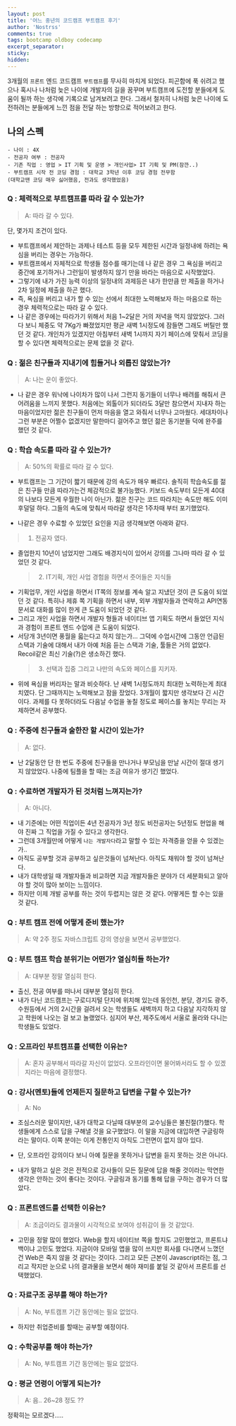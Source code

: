 ```yaml
---
layout: post
title: '어느 중년의 코드캠프 부트캠프 후기'
author: 'Nostrss'
comments: true
tags: bootcamp oldboy codecamp
excerpt_separator:
sticky:
hidden:
---
```


3개월의 `프론트` 엔드 코드캠프 `부트캠프`를 무사히 마치게 되었다.
피곤함에 푹 쉬려고 했으나 혹시나 나처럼 늦은 나이에 개발자의 길을 꿈꾸며 부트캠프에 도전할 분들에게 도움이 될까 하는 생각에 기록으로 남겨보려고 한다. 그래서 철저히 나처럼 늦은 나이에 도전하려는 분들에게 느낀 점을 전달 하는 방향으로 적어보려고 한다.

## 나의 스펙

```
- 나이 : 4X
- 전공자 여부 : 전공자
- 기존 직업 : 영업 > IT 기획 및 운영 > 개인사업> IT 기획 및 PM(잠깐..)
- 부트캠프 시작 전 코딩 경험 : 대학교 3학년 이후 코딩 경험 전무함
(대학교땐 코딩 매우 싫어했음, 전과도 생각했었음)
```

### Q : 체력적으로 부트캠프를 따라 갈 수 있는가?

> A: 따라 갈 수 있다.

단, 몇가지 조건이 있다.

- 부트캠프에서 제안하는 과제나 테스트 등을 모두 제한된 시간과 일정내에 하려는 욕심을 버리는 경우는 가능하다.
- 부트캠프에서 자체적으로 학생들 점수를 매기는데 나 같은 경우 그 욕심을 버리고 중간에 포기하거나 그런일이 발생하지 않기 만을 바라는 마음으로 시작했었다.
- 그렇기에 내가 가진 능력 이상의 일정내의 과제등은 내가 한만큼 만 제출을 하거나 2차 일정에 제출을 하곤 했다.
- 즉, 욕심을 버리고 내가 할 수 있는 선에서 최대한 노력해보자 하는 마음으로 하는 경우 체력적으로는 따라 갈 수 있다.
- 나 같은 경우에는 따라가기 위해서 처음 1~2달은 거의 저녁을 먹지 않았었다. 그러다 보니 체중도 약 7Kg가 빠졌었지만 평균 새벽 1시정도에 잠들면 그래도 버틸만 했던 것 같다. 개인차가 있겠지만 아침부터 새벽 1시까지 자기 페이스에 맞춰서 코딩을 할 수 있다면 체력적으로는 문제 없을 것 같다.

### Q : 젊은 친구들과 지내기에 힘들거나 외롭진 않았는가?

> A: 나는 운이 좋았다.

- 나 같은 경우 워낙에 나이차가 많이 나서 그런지 동기들이 너무나 배려를 해줘서 큰 어려움을 느끼지 못했다. 처음에는 외톨이가 되더라도 3달만 참으면서 지내자 하는 마음이었지만 젊은 친구들이 먼저 마음을 열고 와줘서 너무나 고마웠다. 세대차이나 그런 부분은 어쩔수 없겠지만 말한마디 걸어주고 했던 젊은 동기분들 덕에 완주를 했던 것 같다.

### Q : 학습 속도를 따라 갈 수 있는가?

> A: 50%의 확률로 따라 갈 수 있다.

- 부트캠프는 그 기간이 짧기 때문에 강의 속도가 매우 빠르다. 솔직히 학습속도를 젊은 친구들 만큼 따라가는건 체감적으로 불가능했다. 키보드 속도부터 모든게 40대의 나보다 모든게 우월한 나이 아닌가. 젊은 친구는 코드 따라치는 속도만 해도 이미 후덜덜 하다. 그들의 속도에 맞춰서 따라갈 생각은 1주차때 부터 포기했었다.

- 나같은 경우 수료할 수 있었던 요인을 지금 생각해보면 아래와 같다.

> 1.  전공자 였다.

- 졸업한지 10년이 넘었지만 그래도 배경지식이 있어서 강의를 그나마 따라 갈 수 있었던 것 같다.
  > 2.  IT기획, 개인 사업 경험을 하면서 줏어들은 지식들
- 기획업무, 개인 사업을 하면서 IT쪽의 정보를 계속 알고 지냈던 것이 큰 도움이 되었던 것 같다. 특히나 제휴 쪽 기획을 하면서 내부, 외부 개발자들과 연락하고 API연동 문서로 대화를 많이 한게 큰 도움이 되었던 것 같다.
- 그리고 개인 사업을 하면서 개발자 형들과 네이티브 앱 기획도 하면서 들었던 지식과 경험이 프론트 엔드 수업에 큰 도움이 되었다.
- 서당개 3년이면 풍월을 읇는다고 하지 않는가... 그덕에 수업시간에 그동안 언급된 스택과 기술에 대해서 내가 아예 처음 듣는 스택과 기술, 툴들은 거의 없었다. Recoil같은 최신 기술(?)은 생소하긴 했다.
  > 3.  선택과 집중 그리고 나만의 속도와 페이스를 지키자.
- 위에 욕심을 버리자는 말과 비슷하다. 난 새벽 1시정도까지 최대한 노력하는게 최대치였다. 단 그때까지는 노력해보고 잠을 잤었다. 3개월이 짧지만 생각보다 긴 시간이다. 과제를 다 못하더라도 다음날 수업을 놓칠 정도로 페이스를 놓치는 무리는 자제하면서 공부했다.

### Q : 주중에 친구들과 술한잔 할 시간이 있는가?

> A: 없다.

- 난 2달동안 단 한 번도 주중에 친구들을 만나거나 부모님을 만날 시간이 절대 생기지 않았었다. 나중에 팀플을 할 때는 조금 여유가 생기긴 했었다.

### Q : 수료하면 개발자가 된 것처럼 느껴지는가?

> A: 아니다.

- 내 기준에는 어떤 직업이든 4년 전공자가 3년 정도 비전공자는 5년정도 현업을 해야 진짜 그 직업을 가질 수 있다고 생각한다.
- 그런데 3개월만에 어떻게 `나는 개발자다`라고 말할 수 있는 자격증을 얻을 수 있겠는가..
- 아직도 공부할 것과 공부하고 싶은것들이 넘쳐난다. 아직도 채워야 할 것이 넘쳐난다.
- 내가 대학생일 때 개발자들과 비교하면 지금 개발자들은 분야가 더 세분화되고 알아야 할 것이 많아 보이는 느낌이다.
- 하지만 이제 개발 공부를 하는 것이 두렵지는 않은 것 같다. 어떻게든 할 수는 있을 것 같다.

### Q : 부트 캠프 전에 어떻게 준비 했는가?

> A: 약 2주 정도 자바스크립트 강의 영상을 보면서 공부했었다.

### Q : 부트 캠프 학습 분위기는 어떤가? 열심히들 하는가?

> A: 대부분 정말 열심히 한다.

- 출신, 전공 여부를 떠나서 대부분 열심히 한다.
- 내가 다닌 코드캠프는 구로디지털 단지에 위치해 있는데 동인천, 분당, 경기도 광주, 수원등에서 거의 2시간을 걸려서 오는 학생들도 새벽까지 하고 다음날 지각하지 않고 학원에 나오는 걸 보고 놀랬었다. 심지어 부산, 제주도에서 서울로 올라와 다니는 학생들도 있었다.

### Q : 오프라인 부트캠프를 선택한 이유는?

> A: 혼자 공부해서 따라갈 자신이 없었다. 오프라인이면 물어봐서라도 할 수 있겠지라는 마음에 결정했다.

### Q : 강사(멘토)들에 언제든지 질문하고 답변을 구할 수 있는가?

> A: No

- 조심스러운 말이지만, 내가 대학교 다닐때 대부분의 교수님들은 불친절(?)했다. 학생들에게 스스로 답을 구해낼 것을 요구했었다. 이 말을 지금에 대입하면 구글링하라는 말이다. 이쪽 분야는 이게 전통인지 아직도 그런면이 없지 않아 있다.

- 단, 오프라인 강의이다 보니 아예 질문을 못하거나 답변을 듣지 못하는 것은 아니다.
- 내가 말하고 싶은 것은 전적으로 강사들이 모든 질문에 답을 해줄 것이라는 막연한 생각은 안하는 것이 좋다는 것이다. 구글링과 동기를 통해 답을 구하는 경우가 더 많았다.

### Q : 프론트엔드를 선택한 이유는?

> A: 조금이라도 결과물이 시각적으로 보여야 성취감이 들 것 같았다.

- 고민을 정말 많이 했었다. Web을 할지 네이티브 쪽을 할지도 고민했었고, 프론트냐 백이냐 고민도 했었다. 지금이야 모바일 앱을 많이 쓰지만 회사를 다니면서 느꼈던 건 Web은 죽지 않을 것 같다는 것이다. 그리고 모든 근본이 Javascript라는 점, 그리고 작지만 눈으로 나의 결과물을 보면서 해야 재미를 붙일 것 같아서 프론트를 선택했었다.

### Q : 자료구조 공부를 해야 하는가?

> A: No, 부트캠프 기간 동안에는 필요 없었다.

- 하지만 취업준비를 할때는 공부할 예정이다.

### Q : 수학공부를 해야 하는가?

> A: No, 부트캠프 기간 동안에는 필요 없었다.

### Q : 평균 연령이 어떻게 되는가?

> A: 음.. 26~28 정도 ??

정확히는 모르겠다.....
